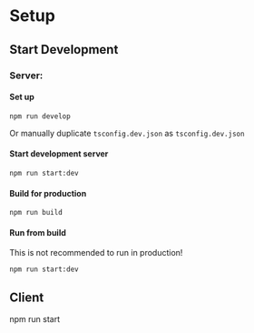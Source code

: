 # Setup

## Start Development

### Server:

#### Set up

```
npm run develop
```

Or manually duplicate `tsconfig.dev.json` as `tsconfig.dev.json`

#### Start development server

```
npm run start:dev
```

#### Build for production

```
npm run build
```

#### Run from build

This is not recommended to run in production!

```
npm run start:dev
```

## Client

npm run start
